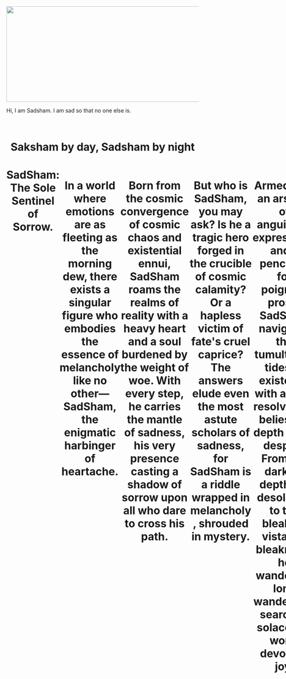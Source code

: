 <img src="https://github.com/vivyn/sad/blob/master/mfsad?raw=true" width="600" height="250">

Hi, I am Sadsham. I am sad so that no one else is.

⠀⠀⠀⠀⠀⠀⠀

<html lang="en">
<head>
    <meta charset="UTF-8">
    <meta name="viewport" content="width=device-width, initial-scale=1.0">
    <title>Sadsham</title>
    <link rel="stylesheet" href="styles.css">
</head>
<body>
    <header>
        <h1>Saksham by day, Sadsham by night<h1>
                <div style="display: flex;">
SadSham: The Sole Sentinel of Sorrow.

In a world where emotions are as fleeting as the morning dew, there exists a singular figure who embodies the essence of melancholy like no other—SadSham, the enigmatic harbinger of heartache.

Born from the cosmic convergence of cosmic chaos and existential ennui, SadSham roams the realms of reality with a heavy heart and a soul burdened by the weight of woe. With every step, he carries the mantle of sadness, his very presence casting a shadow of sorrow upon all who dare to cross his path.

But who is SadSham, you may ask? Is he a tragic hero forged in the crucible of cosmic calamity? Or a hapless victim of fate's cruel caprice? The answers elude even the most astute scholars of sadness, for SadSham is a riddle wrapped in melancholy, shrouded in mystery.

Armed with an arsenal of anguished expressions and a penchant for poignant prose, SadSham navigates the tumultuous tides of existence with a stoic resolve that belies the depth of his despair. From the darkest depths of desolation to the bleakest vistas of bleakness, he wanders, a lone wanderer in search of solace in a world devoid of joy.

But do not be deceived by SadSham's somber visage, for within the recesses of his troubled mind lies a wellspring of wisdom and empathy, a testament to the resilience of the human spirit in the face of unrelenting adversity. Through his trials and tribulations, he serves as a beacon of hope for those who dare to embrace the darkness within.

</div>
